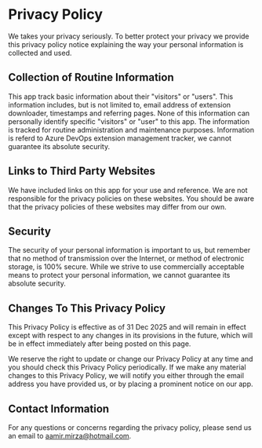 # Privacy Policy

We takes your privacy seriously. To better protect your privacy we provide this privacy policy notice explaining the way your personal information is collected and used.


## Collection of Routine Information

This app track basic information about their "visitors" or "users". This information includes, but is not limited to, email address of extension downloader, timestamps and referring pages. None of this information can personally identify specific "visitors" or "user" to this app. The information is tracked for routine administration and maintenance purposes. Information is referd to Azure DevOps extension management tracker, we cannot guarantee its absolute security.


## Links to Third Party Websites

We have included links on this app for your use and reference. We are not responsible for the privacy policies on these websites. You should be aware that the privacy policies of these websites may differ from our own.


## Security

The security of your personal information is important to us, but remember that no method of transmission over the Internet, or method of electronic storage, is 100% secure. While we strive to use commercially acceptable means to protect your personal information, we cannot guarantee its absolute security.


## Changes To This Privacy Policy

This Privacy Policy is effective as of 31 Dec 2025 and will remain in effect except with respect to any changes in its provisions in the future, which will be in effect immediately after being posted on this page.

We reserve the right to update or change our Privacy Policy at any time and you should check this Privacy Policy periodically. If we make any material changes to this Privacy Policy, we will notify you either through the email address you have provided us, or by placing a prominent notice on our app.


## Contact Information

For any questions or concerns regarding the privacy policy, please send us an email to aamir.mirza@hotmail.com.